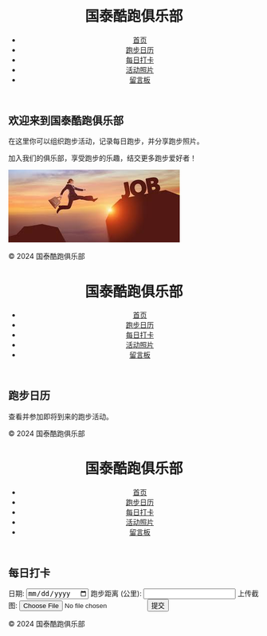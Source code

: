 <!DOCTYPE html>
<html lang="en">
<head>
    <meta charset="UTF-8">
    <meta name="viewport" content="width=device-width, initial-scale=1.0">
    <title>国泰酷跑俱乐部</title>
    <link rel="stylesheet" href="styles.css">
</head>
<body>
    <header>
        <h1>国泰酷跑俱乐部</h1>
        <nav>
            <ul>
                <li><a href="index.html">首页</a></li>
                <li><a href="calendar.html">跑步日历</a></li>
                <li><a href="checkin.html">每日打卡</a></li>
                <li><a href="gallery.html">活动照片</a></li>
                <li><a href="messageboard.html">留言板</a></li>
            </ul>
        </nav>
    </header>
    <main>
        <h2>欢迎来到国泰酷跑俱乐部</h2>
        <p>在这里你可以组织跑步活动，记录每日跑步，并分享跑步照片。</p>
        <p>加入我们的俱乐部，享受跑步的乐趣，结交更多跑步爱好者！</p>
        <img src="images/photo1.jpeg" alt="Running Club">
    </main>
    <footer>
        <p>© 2024 国泰酷跑俱乐部</p>
    </footer>
</body>
</html>

<!DOCTYPE html>
<html lang="en">
<head>
    <meta charset="UTF-8">
    <meta name="viewport" content="width=device-width, initial-scale=1.0">
    <title>跑步日历 - 国泰酷跑俱乐部</title>
    <link rel="stylesheet" href="styles.css">
</head>
<body>
    <header>
        <h1>国泰酷跑俱乐部</h1>
        <nav>
            <ul>
                <li><a href="index.html">首页</a></li>
                <li><a href="calendar.html">跑步日历</a></li>
                <li><a href="checkin.html">每日打卡</a></li>
                <li><a href="gallery.html">活动照片</a></li>
                <li><a href="messageboard.html">留言板</a></li>
            </ul>
        </nav>
    </header>
    <main>
        <h2>跑步日历</h2>
        <p>查看并参加即将到来的跑步活动。</p>
        <div id="calendar"></div>
    </main>
    <footer>
        <p>© 2024 国泰酷跑俱乐部</p>
    </footer>
    <script src="scripts/calendar.js"></script>
</body>
</html>

<!DOCTYPE html>
<html lang="en">
<head>
    <meta charset="UTF-8">
    <meta name="viewport" content="width=device-width, initial-scale=1.0">
    <title>每日打卡 - 国泰酷跑俱乐部</title>
    <link rel="stylesheet" href="styles.css">
</head>
<body>
    <header>
        <h1>国泰酷跑俱乐部</h1>
        <nav>
            <ul>
                <li><a href="index.html">首页</a></li>
                <li><a href="calendar.html">跑步日历</a></li>
                <li><a href="checkin.html">每日打卡</a></li>
                <li><a href="gallery.html">活动照片</a></li>
                <li><a href="messageboard.html">留言板</a></li>
            </ul>
        </nav>
    </header>
    <main>
        <h2>每日打卡</h2>
        <form id="checkin-form">
            <label for="date">日期:</label>
            <input type="date" id="date" name="date" required>
            <label for="distance">跑步距离 (公里):</label>
            <input type="number" id="distance" name="distance" required>
            <label for="screenshot">上传截图:</label>
            <input type="file" id="screenshot" name="screenshot" accept="image/*" required>
            <button type="submit">提交</button>
        </form>
        <div id="checkin-results"></div>
    </main>
    <footer>
        <p>© 2024 国泰酷跑俱乐部</p>
    </footer>
    <script src="scripts/checkin.js"></script>
</body>
</html>

